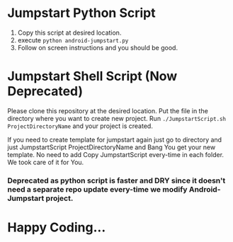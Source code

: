 # Jumpstart Python Script
1. Copy this script at desired location.
2. execute `python android-jumpstart.py`
3. Follow on screen instructions and you should be good.

# Jumpstart Shell Script (Now Deprecated)
Please clone this repository at the desired location.
Put the file in the directory where you want to create new project.
Run `./JumpstartScript.sh ProjectDirectoryName` and your project is created.

If you need to create template for jumpstart again just go to directory and just JumpstartScript ProjectDirectoryName and Bang You get your new template. No need to add Copy JumpstartScript every-time in each folder. We took care of it for You.

### Deprecated as python script is faster and DRY since it doesn't need a separate repo update every-time we modify Android-Jumpstart project.

# Happy Coding...
